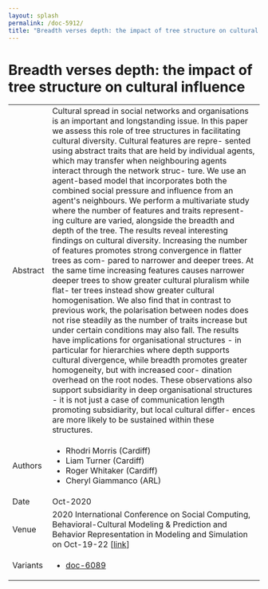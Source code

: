 ```yaml
---
layout: splash
permalink: /doc-5912/
title: "Breadth verses depth: the impact of tree structure on cultural influence"
---
```


# Breadth verses depth: the impact of tree structure on cultural influence

<table>
    <tbody>
    <tr>
        <td>Abstract</td>
        <td>Cultural spread in social networks and organisations is an important and longstanding issue. In this paper we assess this role of tree structures in facilitating cultural diversity. Cultural features are repre- sented using abstract traits that are held by individual agents, which may transfer when neighbouring agents interact through the network struc- ture. We use an agent-based model that incorporates both the combined social pressure and influence from an agent's neighbours. We perform a multivariate study where the number of features and traits represent- ing culture are varied, alongside the breadth and depth of the tree. The results reveal interesting findings on cultural diversity. Increasing the number of features promotes strong convergence in flatter trees as com- pared to narrower and deeper trees. At the same time increasing features causes narrower deeper trees to show greater cultural pluralism while flat- ter trees instead show greater cultural homogenisation. We also find that in contrast to previous work, the polarisation between nodes does not rise steadily as the number of traits increase but under certain conditions may also fall. The results have implications for organisational structures - in particular for hierarchies where depth supports cultural divergence, while breadth promotes greater homogeneity, but with increased coor- dination overhead on the root nodes. These observations also support subsidiarity in deep organisational structures - it is not just a case of communication length promoting subsidiarity, but local cultural differ- ences are more likely to be sustained within these structures.</td>
    </tr>
    <tr>
        <td>Authors</td>
        <td>
            <ul>
                <li>Rhodri Morris (Cardiff)</li>
                <li>Liam Turner (Cardiff)</li>
                <li>Roger Whitaker (Cardiff)</li>
                <li>Cheryl Giammanco (ARL)</li>
            </ul>
        </td>
    </tr>
    <tr>
        <td>Date</td>
        <td>Oct-2020</td>
    </tr>
    <tr>
        <td>Venue</td>
        <td>2020 International Conference on Social Computing, Behavioral-Cultural Modeling & Prediction and Behavior Representation in Modeling and Simulation on Oct-19-22 [<a href="https://link.springer.com/chapter/10.1007/978-3-030-61255-9_9">link</a>]</td>
    </tr>
    <tr>
        <td>Variants</td>
        <td>
            <ul>
                <li><a href="\doc-6089\">doc-6089</a></li>
            </ul>
        </td>
    </tr>
    </tbody>
</table>
